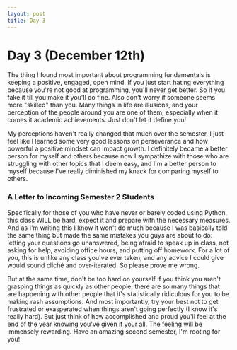 ```yaml
---
layout: post
title: Day 3
--- 
```


# Day 3 (December 12th)
  The thing I found most important about programming fundamentals is keeping a positive, engaged, open mind. If you just start hating everything because you're not good at programming, you'll never get better. So if you fake it till you make it you'll do fine. Also don't worry if someone seems more "skilled" than you. Many things in life are illusions, and your perception of the people around you are one of them, especially when it comes it academic achievements. Just don't let it define you!

  My perceptions haven't really changed that much over the semester, I just feel like I learned some very good lessons on perseverance and how powerful a positive mindset can impact growth. I definitely became a better person for myself and others because now I sympathize with those who are struggling with other topics that I deem easy, and I'm a better person to myself because I've really diminished my knack for comparing myself to others. 

### A Letter to Incoming Semester 2 Students

  Specifically for those of you who have never or barely coded using Python, this class WILL be hard, expect it and 
prepare with the necessary measures. And as I'm writing this I know it won't do much because I was basically told 
the same thing but made the same mistakes you guys are about to do: letting your questions go unanswered, being afraid 
to speak up in class, not asking for help, avoiding office hours, and putting off homework. For a lot of you, this is unlike 
any class you've ever taken, and any advice I could give would sound cliché and over-iterated. So please prove me wrong.

  But at the same time, don't be too hard on yourself if you think you aren't grasping things as quickly as other people, there are so many things that are happening with other people that it's statistically ridiculous for you to be making rash assumptions. And most importantly, try your best not to get frustrated or exasperated when things aren't going perfectly (I know it's really hard). But just think of how accomplished and proud you'll feel at the end of the year knowing you've given it your all. The feeling will be immensely rewarding. Have an amazing second semester, I'm rooting for you!

